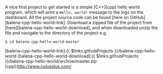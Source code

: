 A nice first project to get started is a simple [C++][cpp] hello world program, which will print a `Hello, world!` message to the logs on the dashboard. All the project source code can be found [here on GitHub][balena-cpp-hello-world-link]. Download a zipped file of the project from [here][balena-cpp-hello-world-download], and when downloaded unzip the file and navigate to the directory of the project e.g.

```shell
$ cd balena-cpp-hello-world-master
```

[balena-cpp-hello-world-link]:{{ $links.githubProjects }}/balena-cpp-hello-world
[balena-cpp-hello-world-download]:{{ $links.githubProjects }}/balena-cpp-hello-world/archive/master.zip
[cpp]:http://www.cplusplus.com/
